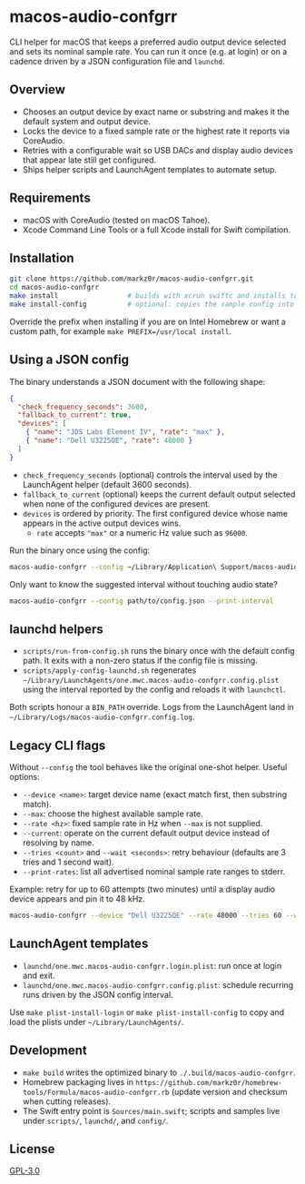 # macos-audio-confgrr
CLI helper for macOS that keeps a preferred audio output device selected and sets its nominal sample rate. You can run it once (e.g. at login) or on a cadence driven by a JSON configuration file and `launchd`.

## Overview
- Chooses an output device by exact name or substring and makes it the default system and output device.
- Locks the device to a fixed sample rate or the highest rate it reports via CoreAudio.
- Retries with a configurable wait so USB DACs and display audio devices that appear late still get configured.
- Ships helper scripts and LaunchAgent templates to automate setup.

## Requirements
- macOS with CoreAudio (tested on macOS Tahoe).
- Xcode Command Line Tools or a full Xcode install for Swift compilation.

## Installation
```bash
git clone https://github.com/markz0r/macos-audio-confgrr.git
cd macos-audio-confgrr
make install                 # builds with xcrun swiftc and installs to /opt/homebrew/bin by default
make install-config          # optional: copies the sample config into ~/Library/Application Support/macos-audio-confgrr/config/
```

Override the prefix when installing if you are on Intel Homebrew or want a custom path, for example `make PREFIX=/usr/local install`.

## Using a JSON config
The binary understands a JSON document with the following shape:

```json
{
  "check_frequency_seconds": 3600,
  "fallback_to_current": true,
  "devices": [
    { "name": "JDS Labs Element IV", "rate": "max" },
    { "name": "Dell U3225QE", "rate": 48000 }
  ]
}
```

- `check_frequency_seconds` (optional) controls the interval used by the LaunchAgent helper (default 3600 seconds).
- `fallback_to_current` (optional) keeps the current default output selected when none of the configured devices are present.
- `devices` is ordered by priority. The first configured device whose name appears in the active output devices wins.
  - `rate` accepts `"max"` or a numeric Hz value such as `96000`.

Run the binary once using the config:

```bash
macos-audio-confgrr --config ~/Library/Application\ Support/macos-audio-confgrr/config/macos-audio-confgrr-settings.json
```

Only want to know the suggested interval without touching audio state?

```bash
macos-audio-confgrr --config path/to/config.json --print-interval
```

## launchd helpers
- `scripts/run-from-config.sh` runs the binary once with the default config path. It exits with a non-zero status if the config file is missing.
- `scripts/apply-config-launchd.sh` regenerates `~/Library/LaunchAgents/one.mwc.macos-audio-confgrr.config.plist` using the interval reported by the config and reloads it with `launchctl`.

Both scripts honour a `BIN_PATH` override. Logs from the LaunchAgent land in `~/Library/Logs/macos-audio-confgrr.config.log`.

## Legacy CLI flags
Without `--config` the tool behaves like the original one-shot helper. Useful options:

- `--device <name>`: target device name (exact match first, then substring match).
- `--max`: choose the highest available sample rate.
- `--rate <hz>`: fixed sample rate in Hz when `--max` is not supplied.
- `--current`: operate on the current default output device instead of resolving by name.
- `--tries <count>` and `--wait <seconds>`: retry behaviour (defaults are 3 tries and 1 second wait).
- `--print-rates`: list all advertised nominal sample rate ranges to stderr.

Example: retry for up to 60 attempts (two minutes) until a display audio device appears and pin it to 48 kHz.

```bash
macos-audio-confgrr --device "Dell U3225QE" --rate 48000 --tries 60 --wait 2
```

## LaunchAgent templates
- `launchd/one.mwc.macos-audio-confgrr.login.plist`: run once at login and exit.
- `launchd/one.mwc.macos-audio-confgrr.config.plist`: schedule recurring runs driven by the JSON config interval.

Use `make plist-install-login` or `make plist-install-config` to copy and load the plists under `~/Library/LaunchAgents/`.

## Development
- `make build` writes the optimized binary to `./.build/macos-audio-confgrr`.
- Homebrew packaging lives in `https://github.com/markz0r/homebrew-tools/Formula/macos-audio-confgrr.rb` (update version and checksum when cutting releases).
- The Swift entry point is `Sources/main.swift`; scripts and samples live under `scripts/`, `launchd/`, and `config/`.

## License
[GPL-3.0](LICENSE)
